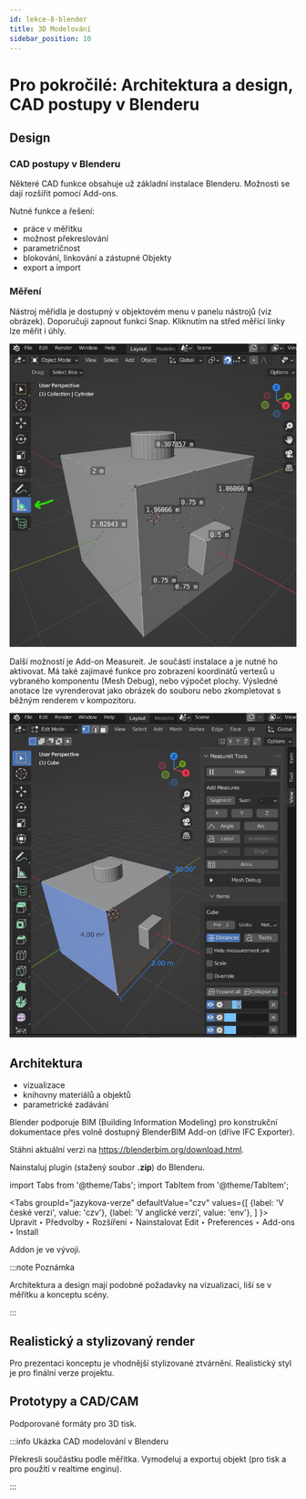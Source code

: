 ```yaml
---
id: lekce-8-blender
title: 3D Modelování
sidebar_position: 10
---
```


# Pro pokročilé: Architektura a design, CAD postupy v Blenderu


## Design

### CAD postupy v Blenderu

Některé CAD funkce obsahuje už základní instalace Blenderu. Možnosti se dají rozšířit pomocí Add-ons.

Nutné funkce a řešení:
- práce v měřítku
- možnost překreslování
- parametričnost
- blokování, linkování a zástupné Objekty
- export a import

### Měření

Nástroj měřidla je dostupný v objektovém menu v panelu nástrojů (viz obrázek). Doporučuji zapnout funkci Snap. Kliknutím na střed měřící linky lze měřit i úhly.

![image](./images/blender-measure.png)

Další možností je Add-on Measureit. Je součástí instalace a je nutné ho aktivovat. Má také zajímavé funkce pro zobrazení koordinátů vertexů u vybraného komponentu (Mesh Debug), nebo výpočet plochy. Výsledné anotace lze vyrenderovat jako obrázek do souboru nebo zkompletovat s běžným renderem v kompozitoru.

![image](./images/blender-measureit.png)



## Architektura
- vizualizace
- knihovny materiálů a objektů
- parametrické zadávání

Blender podporuje BIM (Building Information Modeling) pro konstrukční dokumentace přes volně dostupný BlenderBIM Add-on (dříve IFC Exporter).

Stáhni aktuální verzi na https://blenderbim.org/download.html.

Nainstaluj plugin (stažený soubor **.zip**) do Blenderu.

import Tabs from '@theme/Tabs';
import TabItem from '@theme/TabItem';

<Tabs
  groupId="jazykova-verze"
  defaultValue="czv"
  values={[
    {label: 'V české verzi', value: 'czv'},
    {label: 'V anglické verzi', value: 'env'},
  ]
}>
<TabItem value="czv">Upravit ‣ Předvolby ‣ Rozšíření ‣ Nainstalovat</TabItem>
<TabItem value="env">Edit ‣ Preferences ‣ Add-ons ‣ Install</TabItem>
</Tabs>

Addon je ve vývoji.

:::note Poznámka

Architektura a design mají podobné požadavky na vizualizaci, liší se v měřítku a konceptu scény.

:::

## Realistický a stylizovaný render
Pro prezentaci konceptu je vhodnější stylizované ztvárnění.
Realistický styl je pro finální verze projektu.

## Prototypy a CAD/CAM
Podporované formáty pro 3D tisk.

:::info Ukázka CAD modelování v Blenderu

Překresli součástku podle měřítka. Vymodeluj a exportuj objekt (pro tisk a pro použití v realtime enginu).

:::
